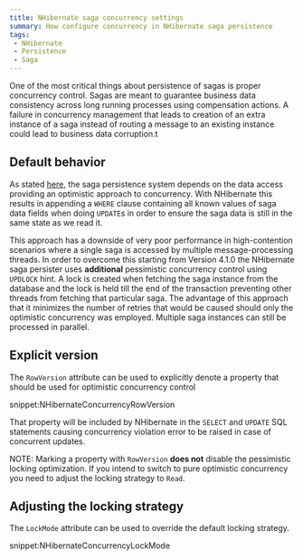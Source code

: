 ```yaml
---
title: NHibernate saga concurrency settings
summary: How configure concurrency in NHibernate saga persistence
tags:
 - NHibernate
 - Persistence
 - Saga
---
```


One of the most critical things about persistence of sagas is proper concurrency control. Sagas are meant to guarantee business data consistency across long running processes using compensation actions. A failure in concurrency management that leads to creation of an extra instance of a saga instead of routing a message to an existing instance could lead to business data corruption.t


## Default behavior

As stated [here](/nservicebus/sagas/concurrency.md), the saga persistence system depends on the data access providing an optimistic approach to concurrency. With NHibernate this results in appending a `WHERE` clause containing all known values of saga data fields when doing `UPDATE`s in order to ensure the saga data is still in the same state as we read it.

This approach has a downside of very poor performance in high-contention scenarios where a single saga is accessed by multiple message-processing threads. In order to overcome this starting from Version 4.1.0 the NHibernate saga persister uses **additional** pessimistic concurrency control using `UPDLOCK` hint. A lock is created when fetching the saga instance from the database and the lock is held till the end of the transaction preventing other threads from fetching that particular saga. The advantage of this approach that it minimizes the number of retries that would be caused should only the optimistic concurrency was employed. Multiple saga instances can still be processed in parallel.


## Explicit version

The `RowVersion` attribute can be used to explicitly denote a property that should be used for optimistic concurrency control

snippet:NHibernateConcurrencyRowVersion

That property will be included by NHibernate in the `SELECT` and `UPDATE` SQL statements causing concurrency violation error to be raised in case of concurrent updates.

NOTE: Marking a property with `RowVersion` **does not** disable the pessimistic locking optimization. If you intend to switch to pure optimistic concurrency you need to adjust the locking strategy to `Read`.


## Adjusting the locking strategy

The `LockMode` attribute can be used to override the default locking strategy.

snippet:NHibernateConcurrencyLockMode
